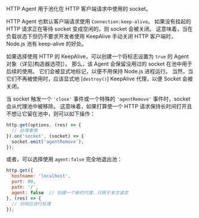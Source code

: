 <!-- YAML
added: v0.3.4
-->

HTTP Agent 用于池化在 HTTP 客户端请求中使用的 socket。

HTTP Agent 也默认客户端请求使用 `Connection:keep-alive`。
如果没有挂起的 HTTP 请求正在等待 socket 变成空闲的，则 socket 会被关闭。
这意味着，当在负载状态下但仍不要求开发者使用 KeepAlive 手动关闭 HTTP 客户端时，Node.js 池有 keep-alive 的好处。

如果选择使用 HTTP 的 KeepAlive，可以创建一个将标志设置为 `true` 的 Agent 对象（详见[构造器选项]）。
那么，该 Agent 会保留没用过的 socket 在池中用于后续的使用。
它们会被显式地标记，以便不用保持 Node.js 进程运行。
当然，当它们不再被使用时，应该显式地 [`destroy()`] KeepAlive 代理，以便 Socket 会被关闭。

当 socket 触发一个 `'close'` 事件或一个特殊的 `'agentRemove'` 事件时，socket 会从代理池中被移除。
这意味着，如果打算使一个 HTTP 请求保持长时间打开且不想让它留在池中，则可以如下操作：

```js
http.get(options, (res) => {
  // 处理事情
}).on('socket', (socket) => {
  socket.emit('agentRemove');
});
```

或者，可以选择使用 `agent:false` 完全地退出池：

```js
http.get({
  hostname: 'localhost',
  port: 80,
  path: '/',
  agent: false  // 创建一个新的代理，只用于本次请求
}, (res) => {
  // 对响应进行处理
});
```

